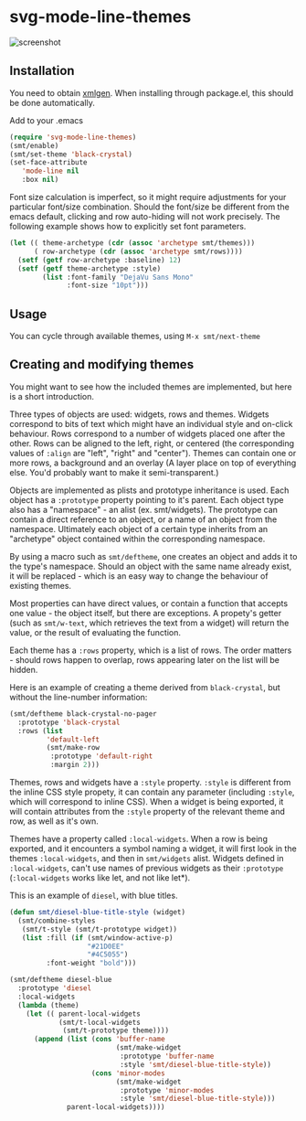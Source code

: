 # svg-mode-line-themes
![screenshot](https://github.com/sabof/svg-mode-line-themes/raw/master/screenshot.png)

## Installation

You need to obtain [xmlgen](https://github.com/philjackson/xmlgen). When
installing through package.el, this should be done automatically.

Add to your .emacs

```lisp
(require 'svg-mode-line-themes)
(smt/enable)
(smt/set-theme 'black-crystal)
(set-face-attribute
   'mode-line nil
   :box nil)
```
Font size calculation is imperfect, so it might require adjustments for your
particular font/size combination. Should the font/size be different from the
emacs default, clicking and row auto-hiding will not work precisely. The
following example shows how to explicitly set font parameters.

```lisp
(let (( theme-archetype (cdr (assoc 'archetype smt/themes)))
      ( row-archetype (cdr (assoc 'archetype smt/rows))))
  (setf (getf row-archetype :baseline) 12)
  (setf (getf theme-archetype :style)
        (list :font-family "DejaVu Sans Mono"
              :font-size "10pt")))
```

## Usage

You can cycle through available themes, using `M-x smt/next-theme`

## Creating and modifying themes

You might want to see how the included themes are implemented, but here is a
short introduction.

Three types of objects are used: widgets, rows and themes. Widgets correspond to
bits of text which might have an individual style and on-click behaviour. Rows
correspond to a number of widgets placed one after the other. Rows can be
aligned to the left, right, or centered (the corresponding values of `:align`
are "left", "right" and "center"). Themes can contain one or more rows, a
background and an overlay (A layer place on top of everything else. You'd
probably want to make it semi-transparent.)

Objects are implemented as plists and prototype inheritance is used. Each object
has a `:prototype` property pointing to it's parent. Each object type also has a
"namespace" - an alist (ex. smt/widgets). The prototype can contain a direct
reference to an object, or a name of an object from the namespace. Ultimately
each object of a certain type inherits from an "archetype" object contained
within the corresponding namespace.

By using a macro such as `smt/deftheme`, one creates an object and adds it to the
type's namespace. Should an object with the same name already exist, it will be
replaced - which is an easy way to change the behaviour of existing themes.

Most properties can have direct values, or contain a function that accepts one
value - the object itself, but there are exceptions. A propety's getter (such as
`smt/w-text`, which retrieves the text from a widget) will return the value, or
the result of evaluating the function.

Each theme has a `:rows` property, which is a list of rows. The order matters -
should rows happen to overlap, rows appearing later on the list will be hidden.

Here is an example of creating a theme derived from `black-crystal`, but without
the line-number information:

```lisp
(smt/deftheme black-crystal-no-pager
  :prototype 'black-crystal
  :rows (list
         'default-left
         (smt/make-row
          :prototype 'default-right
          :margin 2)))
```

Themes, rows and widgets have a `:style` property. `:style` is different from
the inline CSS style propety, it can contain any parameter (including `:style`,
which will correspond to inline CSS). When a widget is being exported, it will
contain attributes from the `:style` property of the relevant theme and row, as
well as it's own.

Themes have a property called `:local-widgets`. When a row is being exported,
and it encounters a symbol naming a widget, it will first look in the themes
`:local-widgets`, and then in `smt/widgets` alist. Widgets defined in
`:local-widgets`, can't use names of previous widgets as their `:prototype`
(`:local-widgets` works like let, and not like let*).

This is an example of `diesel`, with blue titles.

```lisp
(defun smt/diesel-blue-title-style (widget)
  (smt/combine-styles
   (smt/t-style (smt/t-prototype widget))
   (list :fill (if (smt/window-active-p)
                   "#21D0EE"
                   "#4C5055")
         :font-weight "bold")))

(smt/deftheme diesel-blue
  :prototype 'diesel
  :local-widgets
  (lambda (theme)
    (let (( parent-local-widgets
            (smt/t-local-widgets
             (smt/t-prototype theme))))
      (append (list (cons 'buffer-name
                          (smt/make-widget
                           :prototype 'buffer-name
                           :style 'smt/diesel-blue-title-style))
                    (cons 'minor-modes
                          (smt/make-widget
                           :prototype 'minor-modes
                           :style 'smt/diesel-blue-title-style)))
              parent-local-widgets))))
```
